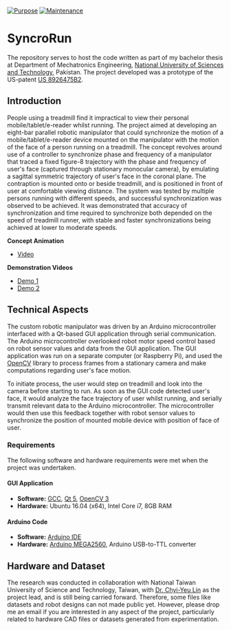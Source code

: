 [![Purpose](https://img.shields.io/badge/Purpose-Academic-blue.svg)](https://github.com/abdullahgulraiz/SyncroRun)     [![Maintenance](https://img.shields.io/badge/Maintained%3F-Yes-green.svg)](https://github.com/abdullahgulraiz/SyncroRun)


# SyncroRun

The repository serves to host the code written as part of my bachelor thesis at Department of Mechatronics Engineering, [National University of Sciences and Technology](http://nust.edu.pk), Pakistan. The project developed was a prototype of the US-patent [US 8926475B2](https://patents.google.com/patent/US8926475). 

## Introduction

People using a treadmill find it impractical to view their personal mobile/tablet/e-reader whilst running. The project aimed at developing an eight-bar parallel robotic manipulator that could synchronize the motion of a mobile/tablet/e-reader device mounted on the manipulator with the motion of the face of a person running on a treadmill. The concept revolves around use of a controller to synchronize phase and frequency of a manipulator that traced a fixed figure-8 trajectory with the phase and frequency of user's face (captured through stationary monocular camera), by emulating a sagittal symmetric trajectory of user's face in the coronal plane. The contraption is mounted onto or beside treadmill, and is positioned in front of user at comfortable viewing distance. The system was tested by multiple persons running with different speeds, and successful synchronization was observed to be achieved. It was demonstrated that accuracy of synchronization and time required to synchronize both depended on the speed of treadmill runner, with stable and faster synchronizations being achieved at lower to moderate speeds. 

**Concept Animation**

- [Video](https://youtu.be/csyDfKPXqz8)

**Demonstration Videos**

- [Demo 1](https://www.youtube.com/watch?v=MMvzMPrRD8o)
- [Demo 2](https://www.youtube.com/watch?v=-5uN_vG9Avs)

## Technical Aspects

The custom robotic manipulator was driven by an Arduino microcontroller interfaced with a Qt-based GUI application through serial communication. The Arduino microcontroller overlooked robot motor speed control based on robot sensor values and data from the GUI application. The GUI application was run on a separate computer (or Raspberry Pi), and used the [OpenCV](https://opencv.org/) library to process frames from a stationary camera and make computations regarding user's face motion. 

To initiate process, the user would step on treadmill and look into the camera before starting to run. As soon as the GUI code detected user's face, it would analyze the face trajectory of user whilst running, and serially transmit relevant data to the Arduino microcontroller. The microcontroller would then use this feedback together with robot sensor values to synchronize the position of mounted mobile device with position of face of user. 

### Requirements

The following software and hardware requirements were met when the project was undertaken. 

#### GUI Application

- **Software:** [GCC](https://gcc.gnu.org/), [Qt 5](https://www.qt.io/), [OpenCV 3](https://opencv.org/)
- **Hardware:** Ubuntu 16.04 (x64), Intel Core i7, 8GB RAM

#### Arduino Code

- **Software:** [Arduino IDE](https://www.arduino.cc/en/Main/Software)
- **Hardware:** [Arduino MEGA2560](https://www.arduino.cc/en/Guide/ArduinoMega2560), Arduino USB-to-TTL converter

## Hardware and Dataset

The research was conducted in collaboration with National Taiwan University of Science and Technology, Taiwan, with [Dr. Chyi-Yeu Lin](https://meche.ntust.edu.tw/files/15-1106-49879,c2174-1.php?Lang=en) as the project lead, and is still being carried forward. Therefore, some files like datasets and robot designs can not made public yet. However, please drop me an email if you are interested in any aspect of the project, particularly related to hardware CAD files or datasets generated from experimentation. 
